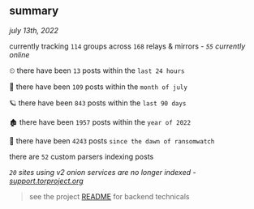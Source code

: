 
## summary
_july 13th, 2022_

currently tracking `114` groups across `168` relays & mirrors - _`55` currently online_

⏲ there have been `13` posts within the `last 24 hours`

🦈 there have been `109` posts within the `month of july`

🪐 there have been `843` posts within the `last 90 days`

🏚 there have been `1957` posts within the `year of 2022`

🦕 there have been `4243` posts `since the dawn of ransomwatch`

there are `52` custom parsers indexing posts

_`20` sites using v2 onion services are no longer indexed - [support.torproject.org](https://support.torproject.org/onionservices/v2-deprecation/)_

> see the project [README](https://github.com/joshhighet/ransomwatch#ransomwatch--) for backend technicals
